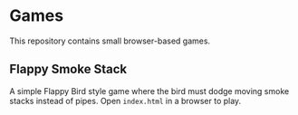 # Games

This repository contains small browser-based games.

## Flappy Smoke Stack

A simple Flappy Bird style game where the bird must dodge moving smoke stacks instead of pipes. Open `index.html` in a browser to play.
